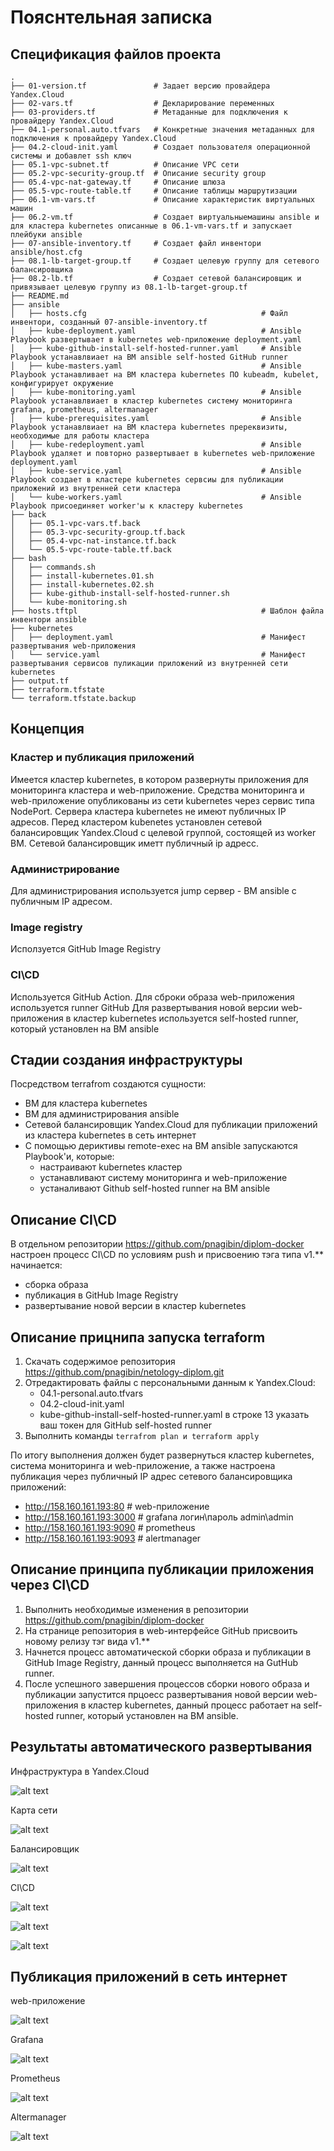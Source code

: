 # Пояснтельная записка
## Спецификация файлов проекта
```
.
├── 01-version.tf               # Задает версию провайдера Yandex.Cloud
├── 02-vars.tf                  # Декларирование переменных 
├── 03-providers.tf             # Метаданные для подключения к провайдеру Yandex.Cloud
├── 04.1-personal.auto.tfvars   # Конкретные значения метаданных для подключения к провайдеру Yandex.Cloud
├── 04.2-cloud-init.yaml        # Создает пользователя операционной системы и добавлет ssh ключ
├── 05.1-vpc-subnet.tf          # Описание VPC сети
├── 05.2-vpc-security-group.tf  # Описание security group
├── 05.4-vpc-nat-gateway.tf     # Описание шлюза
├── 05.5-vpc-route-table.tf     # Описание таблицы маршрутизации
├── 06.1-vm-vars.tf             # Описание характеристик виртуальных машин
├── 06.2-vm.tf                  # Создает виртуальныемашины ansible и для кластера kubernetes описанные в 06.1-vm-vars.tf и запускает плейбуки ansible
├── 07-ansible-inventory.tf     # Создает файл инвентори ansible/host.cfg
├── 08.1-lb-target-group.tf     # Создает целевую группу для сетевого балансировщика
├── 08.2-lb.tf                  # Создает сетевой балансировщик и привязывает целевую группу из 08.1-lb-target-group.tf
├── README.md
├── ansible
│   ├── hosts.cfg                                       # Файл инвентори, созданный 07-ansible-inventory.tf
│   ├── kube-deployment.yaml                            # Ansible Playbook развертывает в kubernetes web-приложение deployment.yaml
│   ├── kube-github-install-self-hosted-runner.yaml     # Ansible Playbook устанавлвиает на ВМ ansible self-hosted GitHub runner
│   ├── kube-masters.yaml                               # Ansible Playbook устанавливает на ВМ кластера kubernetes ПО kubeadm, kubelet, конфигурирует окружение
│   ├── kube-monitoring.yaml                            # Ansible Playbook устанавлвиает в кластер kubernetes систему мониторинга grafana, prometheus, altermanager
│   ├── kube-prerequisites.yaml                         # Ansible Playbook устанавлвиает на ВМ кластера kubernetes пререквизиты, необходимые для работы кластера
│   ├── kube-redeployment.yaml                          # Ansible Playbook удаляет и повторно развертывает в kubernetes web-приложение deployment.yaml
│   ├── kube-service.yaml                               # Ansible Playbook создает в кластере kubernetes сервсиы для публикации приложений из внутренней сети кластера
│   └── kube-workers.yaml                               # Ansible Playbook присоединяет worker'ы к кластеру kubernetes    
├── back
│   ├── 05.1-vpc-vars.tf.back
│   ├── 05.3-vpc-security-group.tf.back
│   ├── 05.4-vpc-nat-instance.tf.back
│   └── 05.5-vpc-route-table.tf.back
├── bash
│   ├── commands.sh
│   ├── install-kubernetes.01.sh
│   ├── install-kubernetes.02.sh
│   ├── kube-github-install-self-hosted-runner.sh
│   └── kube-monitoring.sh
├── hosts.tftpl                                         # Шаблон файла инвентори ansible
├── kubernetes
│   ├── deployment.yaml                                 # Манифест развертывания web-приложения
│   └── service.yaml                                    # Манифест развертывания сервисов пуликации приложений из внутренней сети kubernetes
├── output.tf
├── terraform.tfstate
└── terraform.tfstate.backup
```
## Концепция
### Кластер и публикация приложений
Имеется кластер kubernetes, в котором развернуты приложения для мониторинга кластера и web-приложение.
Средства мониторинга и web-приложение опубликованы из сети kubernetes через сервис типа NodePort.
Сервера кластера kubernetes не имеют публичных IP адресов.
Перед кластером kubenetes установлен сетевой балансировщик Yandex.Cloud с целевой группой, состоящей из worker ВМ. Сетевой балансировщик иметт публичный ip адресс.
### Администрирование
Для администрирования используется jump сервер - ВМ ansible с публичным IP адресом.
### Image registry
Исползуется GitHub Image Registry
### CI\CD
Используется GitHub Action.
Для сброки образа web-приложения используется runner GitHub
Для развертывания новой версии web-приложения в кластер kubernetes используется self-hosted runner, который установлен на ВМ ansible

## Стадии создания инфраструктуры
Посредством terrafrom создаются сущности:
- ВМ для кластера kubernetes
- ВМ для администрирования ansible
- Сетевой балансировщик Yandex.Cloud для публикации приложений из кластера kubernetes в сеть интернет
- С помощью дериктивы remote-exeс на ВМ ansible запускаются Playbook'и, которые:
  - настраивают kubernetes кластер
  - устанавливают систему мониторинга и web-приложение
  - устаналивают Github self-hosted runner на ВМ ansible
## Описание CI\CD
В отдельном репозитории https://github.com/pnagibin/diplom-docker настроен процесс CI\CD по условиям push и присвоению тэга типа v1.** начинается:
- сборка образа
- публикация в GitHub Image Registry
- развертывание новой версии в кластер kubernetes
## Описание прицнипа запуска terraform
1. Скачать содержимое репозитория https://github.com/pnagibin/netology-diplom.git
2. Отредактировать файлы с персональными данным к Yandex.Cloud:
   - 04.1-personal.auto.tfvars
   - 04.2-cloud-init.yaml
   - kube-github-install-self-hosted-runner.yaml в строке 13 указать ваш токен для GitHub self-hosted runner
3. Выполнить команды ``` terrafrom plan и terraform apply ```

По итогу выполнения должен будет развернуться кластер kubernetes, система мониторинга и web-приложение, а также настроена публикация через публичный IP адрес сетевого балансировщика приложений:
- http://158.160.161.193:80   # web-приложение
- http://158.160.161.193:3000 # grafana логин\пароль admin\admin
- http://158.160.161.193:9090 # prometheus
- http://158.160.161.193:9093 # alertmanager

## Описание принципа публикации приложения через CI\CD
1. Выполнить необходимые изменения в репозитории https://github.com/pnagibin/diplom-docker
2. На странице репозитория в web-интерфейсе GitHub присвоить новому релизу тэг вида v1.**
3. Начнется процесс автоматической сборки образа и публикации в GitHub Image Registry, данный процесс выполняется на GutHub runner.
4. После успешного завершения процессов сборки нового образа и публикации запустится прцоесс развертывания новой версии web-приложения в кластер kubernetes, данный процесс работает на self-hosted runner, который установлен на ВМ ansible.

## Результаты автоматического развертывания

Инфраструктура в Yandex.Cloud

![alt text](image.png)

Карта сети

![alt text](image-1.png)

Балансировщик

![alt text](image-2.png)

CI\CD

![alt text](image-6.png)

![alt text](image-7.png)

![alt text](image-8.png)

## Публикация приложений в сеть интернет

web-приложение

![alt text](image-9.png)

Grafana

![alt text](image-10.png)

Prometheus

![alt text](image-11.png)

Altermanager

![alt text](image-12.png)